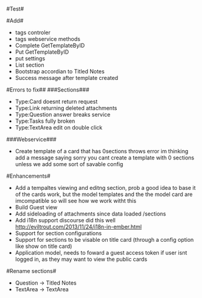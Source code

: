 #Test#

#Add#

- tags controler
- tags webservice methods
- Complete GetTemplateByID
- Put GetTemplateByID
- put settings
- List section
- Bootstrap accordian to Titled Notes
- Success message after template created

#Errors to fix##
###Sections###

- Type:Card doesnt return request
- Type:Link returning deleted attachments
- Type:Question answer breaks service
- Type:Tasks fully broken
- Type:TextArea edit on double click

###Webservice###

- Create template of a card that has 0sections throws error im thinking add a message saying sorry you cant create a template with 0 sections unless we add some sort of savable config


#Enhancements#

- Add a tempaltes viewing and editng section, prob a good idea to base it of the cards work, but the model templates and the the model card are imcompatible so will see how we work witht this
- Build Guest view
- Add sideloading of attachments since data loaded /sections
- Add i18n support discourse did this well http://eviltrout.com/2013/11/24/i18n-in-ember.html
- Support for section configurations
- Support for sections to be visable on title card (through a config option like show on title card)
- Application model, needs to foward a guest access token if user isnt logged in, as they may want to view the public cards

#Rename sections#

- Question -> Titled Notes
- TextArea -> TextArea